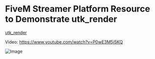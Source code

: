 # FiveM Streamer Platform Resource to Demonstrate utk_render

[utk_render](https://github.com/utkuali/utk_render)

Video: https://www.youtube.com/watch?v=P0wE3M5j5KQ

![Image](https://i.ytimg.com/vi_webp/P0wE3M5j5KQ/maxresdefault.webp)
